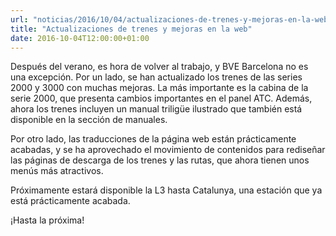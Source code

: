 ```yaml
---
url: "noticias/2016/10/04/actualizaciones-de-trenes-y-mejoras-en-la-web"
title: "Actualizaciones de trenes y mejoras en la web"
date: 2016-10-04T12:00:00+01:00
---
```

Después del verano, es hora de volver al trabajo, y BVE Barcelona no es una excepción. Por un lado, se han actualizado los trenes de las series 2000 y 3000 con muchas mejoras. La más importante es la cabina de la serie 2000, que presenta cambios importantes en el panel ATC. Además, ahora los trenes incluyen un manual triligüe ilustrado que también está disponible en la sección de manuales.

Por otro lado, las traducciones de la página web están prácticamente acabadas, y se ha aprovechado el movimiento de contenidos para rediseñar las páginas de descarga de los trenes y las rutas, que ahora tienen unos menús más atractivos.

Próximamente estará disponible la L3 hasta Catalunya, una estación que ya está prácticamente acabada.

¡Hasta la próxima!
